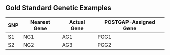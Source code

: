 ## Gold Standard Genetic Examples
|SNP| Nearest Gene| Actual Gene|POSTGAP-Assigned Gene|
|----|-----|----|---|
|S1|NG1|AG1|PGG1
|S2|NG2|AG3|PGG2